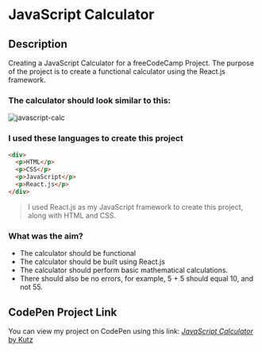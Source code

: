 # JavaScript Calculator

## Description
Creating a JavaScript Calculator for a freeCodeCamp Project. The purpose of the project is to create a functional calculator using the React.js framework.

### The calculator should look similar to this:

![javascript-calc](https://github.com/user-attachments/assets/cce87d62-0e21-41ef-ab0d-25a68c0657f9)

### I used these languages to create this project
```html
<div>
  <p>HTML</p>
  <p>CSS</p>
  <p>JavaScript</p>
  <p>React.js</p>
</div>
```

> I used React.js as my JavaScript framework to create this project, along with HTML and CSS.

### What was the aim?
* The calculator should be functional
* The calculator should be built using React.js
* The calculator should perform basic mathematical calculations.
* There should also be no errors, for example, 5 + 5 should equal 10, and not 55.

## CodePen Project Link
You can view my project on CodePen using this link:
[*JavaScript Calculator* by Kutz](https://codepen.io/kutzz/pen/VwgYOJx)
